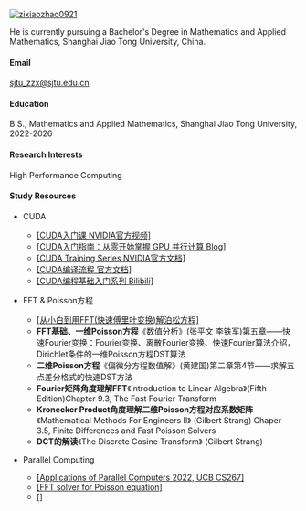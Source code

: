 

[![zixiaozhao0921](https://img.shields.io/badge/zixiaozhao0921-github-blue?logo=github)](https://github.com/zixiaozhao0921)[]()

He is currently pursuing a Bachelor's Degree in Mathematics and Applied Mathematics, Shanghai Jiao Tong University, China.



#### Email
sjtu_zzx@sjtu.edu.cn

#### Education
B.S., Mathematics and Applied Mathematics, Shanghai Jiao Tong University, 2022-2026

#### Research Interests
High Performance Computing

#### Study Resources

- CUDA

	- [[CUDA入门课 NVIDIA官方视频]](https://www.bilibili.com/video/BV1JJ4m1P7xW/?spm_id_from=333.337.search-card.all.click&vd_source=b2fcf1c28abf8bb0d1f1c65bb8775bd0)
	- [[CUDA入门指南：从零开始掌握 GPU 并行计算 Blog]](https://blog.csdn.net/weixin_47231119/article/details/146244732)
	- [[CUDA Training Series NVIDIA官方文档]](https://www.olcf.ornl.gov/cuda-training-series/)
	- [[CUDA编译流程 官方文档]](https://docs.nvidia.com/cuda/cuda-compiler-driver-nvcc/index.html)
	- [[CUDA编程基础入门系列 Bilibili]](https://www.bilibili.com/video/BV1sM4y1x7of?spm_id_from=333.788.videopod.episodes&vd_source=b2fcf1c28abf8bb0d1f1c65bb8775bd0&p=13)


- FFT & Poisson方程

	- [[从小白到用FFT(快速傅里叶变换)解泊松方程]](https://zhuanlan.zhihu.com/p/391398462)
	- **FFT基础、一维Poisson方程**《数值分析》(张平文 李铁军)第五章——快速Fourier变换：Fourier变换、离散Fourier变换、快速Fourier算法介绍，Dirichlet条件的一维Poisson方程DST算法
	- **二维Poisson方程**《偏微分方程数值解》(黄建国)第二章第4节——求解五点差分格式的快速DST方法
	- **Fourier矩阵角度理解FFT**《Introduction to Linear Algebra》(Fifth Edition)Chapter 9.3, The Fast Fourier Transform
	- **Kronecker Product角度理解二维Poisson方程对应系数矩阵**《Mathematical Methods For Engineers II》 (Gilbert Strang) Chaper 3.5, Finite Differences and Fast Poisson Solvers
	- **DCT的解读**《The Discrete Cosine Transform》 (Gilbert Strang)

- Parallel Computing

	- [[Applications of Parallel Computers 2022, UCB CS267]](https://sites.google.com/lbl.gov/cs267-spr2022)
	- [[FFT solver for Poisson equation]](https://youjunhu.github.io/research_notes/particle_simulation/particle_simulationsu24.html)
	- [[]]()

	





